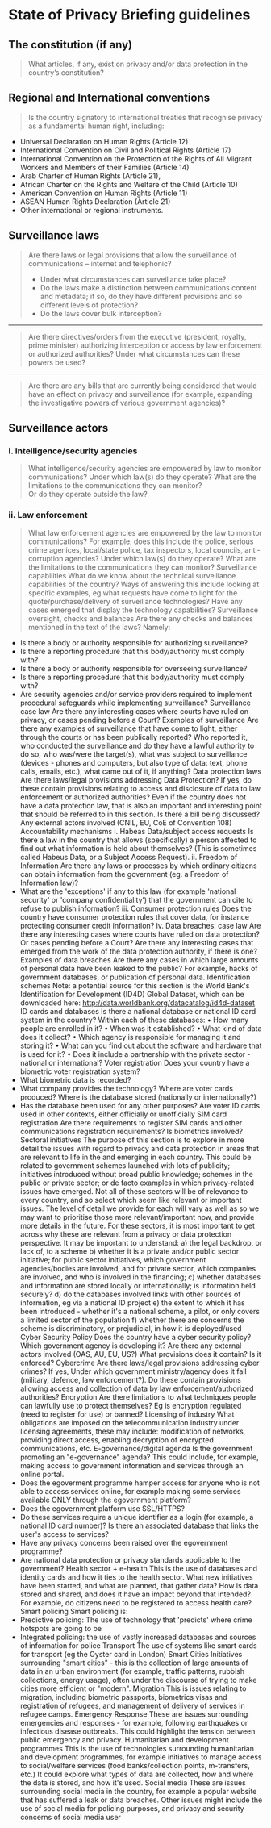 # State of Privacy Briefing guidelines

## The constitution (if any)
> What articles, if any, exist on privacy and/or data protection in the country’s constitution?

## Regional and International conventions

> Is the country signatory to international treaties that recognise privacy as a fundamental human right, including:
- Universal Declaration on Human Rights (Article 12)
- International Convention on Civil and Political Rights (Article 17)
- International Convention on the Protection of the Rights of All Migrant Workers and
Members of their Families (Article 14)
- Arab Charter of Human Rights (Article 21),
- African Charter on the Rights and Welfare of the Child (Article 10)
- American Convention on Human Rights (Article 11)
- ASEAN Human Rights Declaration (Article 21)
- Other international or regional instruments.

## Surveillance laws
> Are there laws or legal provisions that allow the surveillance of communications – internet
and telephonic?
> - Under what circumstances can surveillance take place?
> - Do the laws make a distinction between communications content and metadata; if so, do
they have different provisions and so different levels of protection?
> - Do the laws cover bulk interception?  
---
> Are there directives/orders from the executive (president, royalty, prime minister)
authorizing interception or access by law enforcement or authorized authorities? Under
what circumstances can these powers be used?
---
> Are there are any bills that are currently being considered that would have an effect on privacy and surveillance (for example, expanding the investigative powers of various government agencies)?

## Surveillance actors
### i. Intelligence/security agencies
> What intelligence/security agencies are empowered by law to monitor communications? Under which law(s) do they operate? What are the limitations to the communications they
can monitor?  
> Or do they operate outside the law?
### ii. Law enforcement
>What law enforcement agencies are empowered by the law to monitor communications?
>For example, does this include the police, serious crime agenices, local/state police, tax
inspectors, local councils, anti-corruption agencies? Under which law(s) do they operate?
What are the limitations to the communications they can monitor?
Surveillance capabilities
What do we know about the technical surveillance capabilities of the country? Ways of
answering this include looking at specific examples, eg what requests have come to light
for the quote/purchase/delivery of surveillance technologies? Have any cases emerged that 
display the technology capabilities?
Surveillance oversight, checks and balances
Are there any checks and balances mentioned in the text of the laws? Namely:
- Is there a body or authority responsible for authorizing surveillance?
- Is there a reporting procedure that this body/authority must comply with?
- Is there a body or authority responsible for overseeing surveillance?
- Is there a reporting procedure that this body/authority must comply with?
- Are security agencies and/or service providers required to implement procedural
safeguards while implementing surveillance?
Surveillance case law
Are there any interesting cases where courts have ruled on privacy, or cases pending
before a Court?
Examples of surveillance
Are there any examples of surveillance that have come to light, either through the courts or
has been publically reported? Who reported it, who conducted the surveillance and do they
have a lawful authority to do so, who was/were the target(s), what was subject to
surveillance (devices - phones and computers, but also type of data: text, phone calls,
emails, etc.), what came out of it, if anything?
Data protection laws
Are there laws/legal provisions addressing Data Protection? If yes, do these contain
provisions relating to access and disclosure of data to law enforcement or authorized
authorities?
Even if the country does not have a data protection law, that is also an important and
interesting point that should be referred to in this section. Is there a bill being discussed?
Any external actors involved (CNIL, EU, CoE of Convention 108)
Accountability mechanisms
i. Habeas Data/subject access requests
Is there a law in the country that allows (specifically) a person affected to find out what
information is held about themselves? (This is sometimes called Habeus Data, or a Subject
Access Request).
ii. Freedom of Information
Are there any laws or processes by which ordinary citizens can obtain information from the
government (eg. a Freedom of Information law)?
- What are the 'exceptions' if any to this law (for example 'national security' or 'company
confidentiality’) that the government can cite to refuse to publish information?
iii. Consumer protection rules
Does the country have consumer protection rules that cover data, for instance protecting
consumer credit information?
iv. Data breaches: case law
Are there any interesting cases where courts have ruled on data protection? Or cases
pending before a Court?
Are there any interesting cases that emerged from the work of the data protection authority,
if there is one?
Examples of data breaches
Are there any cases in which large amounts of personal data have been leaked to the
public? For example, hacks of government databases, or publication of personal data.
Identification schemes
Note: a potential source for this section is the World Bank's Identification for Development
(ID4D) Global Dataset, which can be downloaded here: http://data.worldbank.org/datacatalog/id4d-dataset
ID cards and databases
Is there a national database or national ID card system in the country?
Within each of these databases:
• How many people are enrolled in it?
• When was it established?
• What kind of data does it collect?
• Which agency is responsible for managing it and storing it?
• What can you find out about the software and hardware that is used for it?
• Does it include a partnership with the private sector - national or international?
Voter registration
Does your country have a biometric voter registration system?
- What biometric data is recorded?
- What company provides the technology? Where are voter cards produced? Where is the
database stored (nationally or internationally?)
- Has the database been used for any other purposes? Are voter ID cards used in other
contexts, either officially or unofficially
SIM card registration
Are there requirements to register SIM cards and other communications registration
requirements? Is biometrics involved?
Sectoral initiatives
The purpose of this section is to explore in more detail the issues with regard to privacy and
data protection in areas that are relevant to life in the and emerging in each country. This
could be related to government schemes launched with lots of publicity; initiatives
introduced without broad public knowledge; schemes in the public or private sector; or de
facto examples in which privacy-related issues have emerged. Not all of these sectors will
be of relevance to every country, and so select which seem like relevant or important
issues. The level of detail we provide for each will vary as well as so we may want to
prioritise those more relevant/important now, and provide more details in the future.
For these sectors, it is most important to get across why these are relevant from a privacy
or data protection perspective. It may be important to understand:
a) the legal backdrop, or lack of, to a scheme
b) whether it is a private and/or public sector initiative; for public sector initiatives, which
government agencies/bodies are involved, and for private sector, which companies are
involved, and who is involved in the financing;
c) whether databases and information are stored locally or internationally; is information
held securely?
d) do the databases involved links with other sources of information, eg via a national ID
project
e) the extent to which it has been introduced - whether it's a national scheme, a pilot, or 
only covers a limited sector of the population
f) whether there are concerns the scheme is discriminatory, or prejudicial, in how it is
deployed/used
Cyber Security Policy
Does the country have a cyber security policy? Which government agency is developing it?
Are there any external actors involved (OAS, AU, EU, US?) What provisions does it contain?
Is it enforced?
Cybercrime
Are there laws/legal provisions addressing cyber crimes? If yes, Under
which government ministry/agency does it fall (military, defence, law
enforcement?). Do these contain provisions allowing access and collection of data by law
enforcement/authorized authorities?
Encryption
Are there limitations to what techniques people can lawfully use to
protect themselves? Eg is encryption regulated (need to register for use) or banned?
Licensing of industry
What obligations are imposed on the telecommunication industry under
licensing agreements, these may include: modification of networks, providing direct access,
enabling decryption of encrypted communications, etc.
E-governance/digital agenda
Is the government promoting an "e-governance" agenda? This could include, for example,
making access to government information and services through an online portal.
- Does the egoverment programme hamper access for anyone who is not able to access
services online, for example making some services available ONLY through the
egovernment platform?
- Does the egovernment platform use SSL/HTTPS?
- Do these services require a unique identifier as a login (for example, a
national ID card number)? Is there an associated database that links the
user's access to services?
- Have any privacy concerns been raised over the egovernment programme?
- Are national data protection or privacy standards applicable to the government?
Health sector + e-health
This is the use of databases and identity cards and how it ties to the health sector. What
new initiatives have been started, and what are planned, that gather data? How is data
stored and shared, and does it have an impact beyond that intended? For example, do
citizens need to be registered to access health care?
Smart policing
Smart policing is:
- Predictive policing: The use of technology that 'predicts' where crime hotspots are going
to be
- Integrated policing: the use of vastly increased databases and sources of information for
police
Transport
The use of systems like smart cards for transport (eg the Oyster card in London)
Smart Cities
Initiatives surrounding "smart cities" - this is the collection of large amounts of data in an
urban environment (for example, traffic patterns, rubbish collections, energy usage), often
under the discourse of trying to make cities more efficient or "modern".
Migration
This is issues relating to migration, including biometric passports, biometrics visas and
registration of refugees, and management of delivery of services in refugee camps.
Emergency Response
These are issues surrounding emergencies and responses - for example, following
earthquakes or infectious disease outbreaks. This could highlight the tension between
public emergency and privacy.
Humanitarian and development programmes
This is the use of technologies surrounding humanitarian and development programmes,
for example initiatives to manage access to social/welfare services (food banks/collection
points, m-transfers, etc.) It could explore what types of data are collected, how and where
the data is stored, and how it's used.
Social media
These are issues surrounding social media in the country, for example a popular website
that has suffered a leak or data breaches. Other issues might include the use of social
media for policing purposes, and privacy and security concerns of social media user
